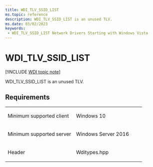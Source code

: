 ```yaml
---
title: WDI_TLV_SSID_LIST
ms.topic: reference
description: WDI_TLV_SSID_LIST is an unused TLV.
ms.date: 03/02/2023
keywords:
 - WDI_TLV_SSID_LIST Network Drivers Starting with Windows Vista
---
```


# WDI\_TLV\_SSID\_LIST

[!INCLUDE [WDI topic note](../includes/wdi-version-warning.md)]


WDI\_TLV\_SSID\_LIST is an unused TLV.

## Requirements

<table>
<colgroup>
<col width="50%" />
<col width="50%" />
</colgroup>
<tbody>
<tr class="odd">
<td><p>Minimum supported client</p></td>
<td><p>Windows 10</p></td>
</tr>
<tr class="even">
<td><p>Minimum supported server</p></td>
<td><p>Windows Server 2016</p></td>
</tr>
<tr class="odd">
<td><p>Header</p></td>
<td>Wditypes.hpp</td>
</tr>
</tbody>
</table>

 

 




